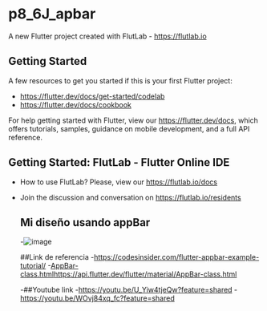 # p8_6J_apbar

A new Flutter project created with FlutLab - https://flutlab.io

## Getting Started

A few resources to get you started if this is your first Flutter project:

- https://flutter.dev/docs/get-started/codelab
- https://flutter.dev/docs/cookbook

For help getting started with Flutter, view our
https://flutter.dev/docs, which offers tutorials,
samples, guidance on mobile development, and a full API reference.

## Getting Started: FlutLab - Flutter Online IDE

- How to use FlutLab? Please, view our https://flutlab.io/docs
- Join the discussion and conversation on https://flutlab.io/residents
  ## Mi diseño usando appBar
  -![image](https://github.com/SUPaezRivas/Mi_appBar_6J/assets/143548332/1330f5e4-81d5-4a20-8f05-c556319c8e2d)
  
  ##Link de referencia
  -https://codesinsider.com/flutter-appbar-example-tutorial/
  -[AppBar-class.html](https://api.flutter.dev/flutter/material/AppBar-class.html)https://api.flutter.dev/flutter/material/AppBar-class.html
  
  -##Youtube link
  -https://youtu.be/U_Yiw4tjeQw?feature=shared
  -https://youtu.be/WOvj84xq_fc?feature=shared
  

